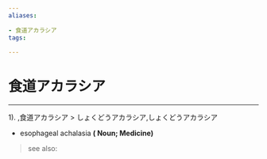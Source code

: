 ```yaml
---
aliases:
    
- 食道アカラシア
tags:
    
---
```


# 食道アカラシア
---
1).
,食道アカラシア > しょくどうアカラシア,しょくどうアカラシア

- esophageal achalasia
**( Noun; Medicine)**
> see also: 
            